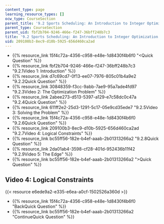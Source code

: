 ```yaml
---
content_type: page
learning_resource_types: []
ocw_type: CourseSection
parent_title: '9.2 Sports Scheduling: An Introduction to Integer Optimization '
parent_type: CourseSection
parent_uid: fbf2b704-9246-466e-f247-36bff248b7c3
title: '9.2 Sports Scheduling: An Introduction to Integer Optimization '
uid: 209100b3-8ec9-d10b-5925-656d460ca2ad
---
```


*   {{% resource_link 15f4c72a-4356-c958-e48e-1d8430f4b6f0 "\<Quick Question" %}}
*   {{% resource_link fbf2b704-9246-466e-f247-36bff248b7c3 "9.2.1Video 1: Introduction" %}}
*   {{% resource_link d7c69cd7-0f13-ee07-7976-805c01b4a9e2 "9.2.2Quick Question" %}}
*   {{% resource_link 30848359-f3cc-9abb-7ae9-95a7ade4fd97 "9.2.3Video 2: The Optimization Problem" %}}
*   {{% resource_link 2abee273-d513-5397-a129-e7c58dc0c47a "9.2.4Quick Question" %}}
*   {{% resource_link 611ff2e2-25d3-1291-5c17-05e9cd35ede7 "9.2.5Video 3: Solving the Problem" %}}
*   {{% resource_link 15f4c72a-4356-c958-e48e-1d8430f4b6f0 "9.2.6Quick Question" %}}
*   {{% resource_link 209100b3-8ec9-d10b-5925-656d460ca2ad "9.2.7Video 4: Logical Constraints" %}}
*   {{% resource_link bc55ff56-182e-b4ef-aaab-2b01313266a2 "9.2.8Quick Question" %}}
*   {{% resource_link 2da01ab4-3598-cf28-401d-952436b11f42 "9.2.9Video 5: The Edge" %}}
*   {{% resource_link bc55ff56-182e-b4ef-aaab-2b01313266a2 "\>Quick Question" %}}

Video 4: Logical Constraints
----------------------------

{{< resource e6ede9a2-e335-e6ea-a0cf-1502526a360d >}}

*   {{% resource_link 15f4c72a-4356-c958-e48e-1d8430f4b6f0 "BackQuick Question" %}}
*   {{% resource_link bc55ff56-182e-b4ef-aaab-2b01313266a2 "ContinueQuick Question" %}}